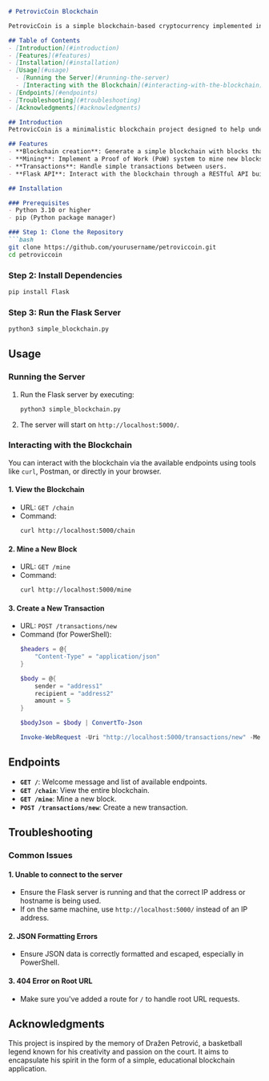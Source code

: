 ```markdown
# PetrovicCoin Blockchain

PetrovicCoin is a simple blockchain-based cryptocurrency implemented in Python using Flask. It is named in honor of Dražen Petrović, the legendary basketball player known as the "Mozart of Basketball."

## Table of Contents
- [Introduction](#introduction)
- [Features](#features)
- [Installation](#installation)
- [Usage](#usage)
  - [Running the Server](#running-the-server)
  - [Interacting with the Blockchain](#interacting-with-the-blockchain)
- [Endpoints](#endpoints)
- [Troubleshooting](#troubleshooting)
- [Acknowledgments](#acknowledgments)

## Introduction
PetrovicCoin is a minimalistic blockchain project designed to help understand the core concepts of blockchain technology. This project includes basic functionality such as creating a blockchain, mining new blocks, and processing transactions.

## Features
- **Blockchain creation**: Generate a simple blockchain with blocks that can store transactions.
- **Mining**: Implement a Proof of Work (PoW) system to mine new blocks.
- **Transactions**: Handle simple transactions between users.
- **Flask API**: Interact with the blockchain through a RESTful API built with Flask.

## Installation

### Prerequisites
- Python 3.10 or higher
- pip (Python package manager)

### Step 1: Clone the Repository
```bash
git clone https://github.com/yourusername/petroviccoin.git
cd petroviccoin
```

### Step 2: Install Dependencies
```bash
pip install Flask
```

### Step 3: Run the Flask Server
```bash
python3 simple_blockchain.py
```

## Usage

### Running the Server
1. Run the Flask server by executing:
   ```bash
   python3 simple_blockchain.py
   ```
2. The server will start on `http://localhost:5000/`.

### Interacting with the Blockchain
You can interact with the blockchain via the available endpoints using tools like `curl`, Postman, or directly in your browser.

#### 1. View the Blockchain
- URL: `GET /chain`
- Command:
  ```bash
  curl http://localhost:5000/chain
  ```

#### 2. Mine a New Block
- URL: `GET /mine`
- Command:
  ```bash
  curl http://localhost:5000/mine
  ```

#### 3. Create a New Transaction
- URL: `POST /transactions/new`
- Command (for PowerShell):
  ```powershell
  $headers = @{
      "Content-Type" = "application/json"
  }

  $body = @{
      sender = "address1"
      recipient = "address2"
      amount = 5
  }

  $bodyJson = $body | ConvertTo-Json

  Invoke-WebRequest -Uri "http://localhost:5000/transactions/new" -Method POST -Headers $headers -Body $bodyJson
  ```

## Endpoints

- **`GET /`**: Welcome message and list of available endpoints.
- **`GET /chain`**: View the entire blockchain.
- **`GET /mine`**: Mine a new block.
- **`POST /transactions/new`**: Create a new transaction.

## Troubleshooting

### Common Issues

#### 1. Unable to connect to the server
- Ensure the Flask server is running and that the correct IP address or hostname is being used.
- If on the same machine, use `http://localhost:5000/` instead of an IP address.

#### 2. JSON Formatting Errors
- Ensure JSON data is correctly formatted and escaped, especially in PowerShell.

#### 3. 404 Error on Root URL
- Make sure you've added a route for `/` to handle root URL requests.

## Acknowledgments
This project is inspired by the memory of Dražen Petrović, a basketball legend known for his creativity and passion on the court. It aims to encapsulate his spirit in the form of a simple, educational blockchain application.
```

